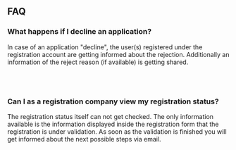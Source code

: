 ## FAQ

### What happens if I decline an application?

In case of an application "decline", the user(s) registered under the registration account are getting informed about the rejection.
Additionally an information of the reject reason (if available) is getting shared.

<br>
<br>

### Can I as a registration company view my registration status?

The registration status itself can not get checked. The only information available is the information displayed inside the registration form that the registration is under validation.
As soon as the validation is finished you will get informed about the next possible steps via email.

<br>
<br>
